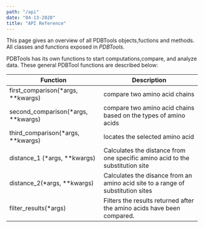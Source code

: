 ```yaml
---
path: "/api"
date: "04-13-2020"
title: "API Reference"
---
```

This page gives an overview of all PDBTools objects,fuctions and methods. All classes and functions exposed in *PDBTools*. 

PDBTools has its own functions to start computations,compare, and analyze data. These general PDBTool functions are described below:

| Function | Description |
| ----------- | ----------- |
| first_comparison(*args, **kwargs) | compare two amino acid chains |
| second_comparison(*args, **kwargs) | compare two amino acid chains based on the types of amino acids  |
|third_comparison(*args, **kwargs) | locates the selected amino acid |
|distance_1 (*args, **kwargs)      | Calculates the distance from one specific amino acid to the substitution site |
|distance_2(*args, **kwargs) | Calculates the disance from an amino acid site to a range of substitution sites |
|filter_results(*args) | Filters the results returned after the amino acids have been compared. |




